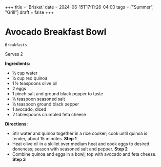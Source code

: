 +++
title = 'Brisket'
date = 2024-06-15T17:11:26-04:00
tags = ["Summer", "Grill"]
draft = false
+++
# Avocado Breakfast Bowl

`Breakfasts`

Serves 2

**Ingredients:**

- ½ cup water 
- ¼ cup red quinoa 
- 1 ½ teaspoons olive oil 
- 2 eggs 
- 1 pinch salt and ground black pepper to taste 
- ¼ teaspoon seasoned salt 
- ¼ teaspoon ground black pepper 
- 1 avocado, diced 
- 2 tablespoons crumbled feta cheese

**Directions:**

- Stir water and quinoa together in a rice cooker; cook until quinoa is tender, about 15 minutes.
    **Step 1**
- Heat olive oil in a skillet over medium heat and cook eggs to desired doneness; season with seasoned salt and pepper.
    **Step 2**
- Combine quinoa and eggs in a bowl; top with avocado and feta cheese.
    **Step 3**
